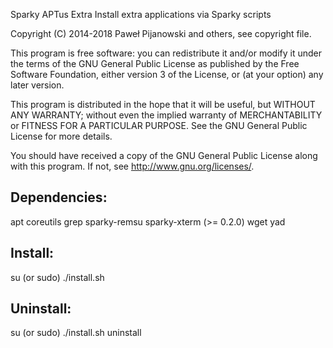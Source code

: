 Sparky APTus Extra
Install extra applications via Sparky scripts

Copyright (C) 2014-2018 Paweł Pijanowski and others, see copyright file.

This program is free software: you can redistribute it and/or modify
it under the terms of the GNU General Public License as published by
the Free Software Foundation, either version 3 of the License, or
(at your option) any later version.

This program is distributed in the hope that it will be useful,
but WITHOUT ANY WARRANTY; without even the implied warranty of
MERCHANTABILITY or FITNESS FOR A PARTICULAR PURPOSE.  See the
GNU General Public License for more details.

You should have received a copy of the GNU General Public License
along with this program.  If not, see <http://www.gnu.org/licenses/>.

Dependencies:
-------------
apt
coreutils
grep
sparky-remsu
sparky-xterm (>= 0.2.0)
wget
yad

Install:
-------------
su (or sudo) 
./install.sh

Uninstall:
-------------
su (or sudo)
./install.sh uninstall
